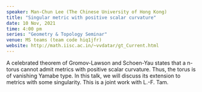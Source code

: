 ```yaml
---
speaker: Man-Chun Lee (The Chinese University of Hong Kong) 
title: "Singular metric with positive scalar curvature"
date: 10 Nov, 2021
time: 4:00 pm
series: "Geometry & Topology Seminar"
venue: MS teams (team code hiq1jfr)
website: http://math.iisc.ac.in/~vvdatar/gt_Current.html
---
```


 A celebrated theorem of Gromov-Lawson and Schoen-Yau states that a n-torus cannot admit metrics with positive scalar curvature. Thus, the
torus is of vanishing Yamabe type. In this talk, we will discuss its extension to metrics with some singularity. This is a joint work with L.-F.
Tam.

